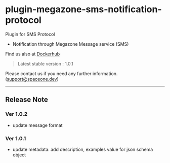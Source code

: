 # plugin-megazone-sms-notification-protocol

Plugin for SMS Protocol
- Notification through Megazone Message service (SMS)

Find us also at [Dockerhub](https://hub.docker.com/repository/docker/spaceone/plugin-sms-voicecall-notification-protocol)
> Latest stable version : 1.0.1

Please contact us if you need any further information. (<support@spaceone.dev>)

---

## Release Note

### Ver 1.0.2
* update message format

### Ver 1.0.1
* update metadata: add description, examples value for json schema object
